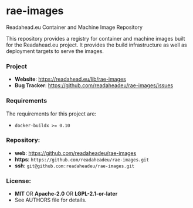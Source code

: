 rae-images
==========

Readahead.eu Container and Machine Image Repository

This repository provides a registry for container and machine images built
for the Readahead.eu project. It provides the build infrastructure as well
as deployment targets to serve the images.

### Project

 * **Website**: <https://readahead.eu/lib/rae-images>
 * **Bug Tracker**: <https://github.com/readaheadeu/rae-images/issues>

### Requirements

The requirements for this project are:

 * `docker-buildx >= 0.10`

### Repository:

 - **web**:   <https://github.com/readaheadeu/rae-images>
 - **https**: `https://github.com/readaheadeu/rae-images.git`
 - **ssh**:   `git@github.com:readaheadeu/rae-images.git`

### License:

 - **MIT** OR **Apache-2.0** OR **LGPL-2.1-or-later**
 - See AUTHORS file for details.

